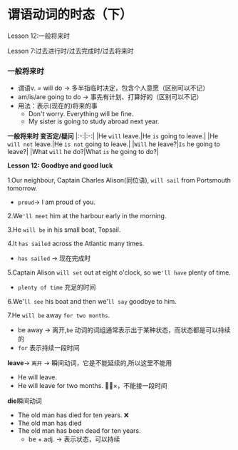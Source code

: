 # 谓语动词的时态（下）

Lesson 12:一般将来时

Lesson 7:过去进行时/过去完成时/过去将来时

### 一般将来时
* 谓语v. = will do -> 多半指临时决定，包含个人意愿（区别可以不记）
* am/is/are going to do -> 事先有计划、打算好的（区别可以不记）
* 用法：表示(现在的)将来的事
  * Don't worry. Everything will be fine.
  * My sister is going to study abroad next year.

**一般将来时 变否定/疑问**
|:-:|:-:|
|He `will` leave.|He `is` going to leave.|
|He `will not` leave.|He `is not` going to leave.|
|`Will` he leave?|`Is` he going to leave?|
|What `will` he do?|What `is` he going to do?|

**Lesson 12: Goodbye and good luck**

1.Our neighbour, Captain Charles Alison(同位语), `will sail` from Portsmouth tomorrow.
  * `proud`-> I am proud of you.

2.We`'ll meet` him at the harbour early in the morning.

3.He `will be` in his small boat, Topsail.

4.It `has sailed` across the Atlantic many times.
  * `has sailed` -> 现在完成时

5.Captain Alison `will set` out at eight o'clock, so we`'ll have` plenty of time.
  * `plenty of time` 充足的时间

6.We'`ll see` his boat and then we'`ll say` goodbye to him.

7.He `will be` away `for two months`.
* be away -> 离开,`be` 动词的词组通常表示出于某种状态，而状态都是可以持续的
* `for` 表示持续一段时间

**leave**-> `离开` -> 瞬间动词，它是不能延续的,所以这里不能用
* He will leave.
* He will leave for two months. 🙅‍♂️×，不能接一段时间

**die**瞬间动词
* The old man has died for ten years. ❌
* The old man has died
* The old man has been dead for ten years.
  * be + adj. -> 表示状态，可以持续


